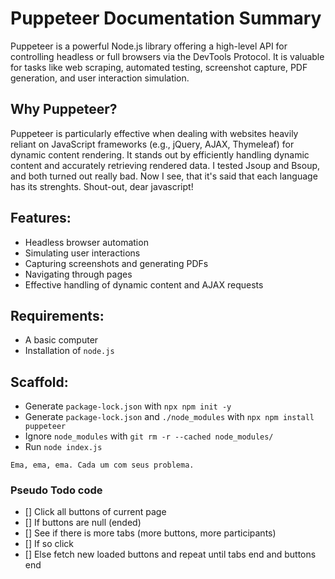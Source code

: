 # Puppeteer Documentation Summary

Puppeteer is a powerful Node.js library offering a high-level API for controlling headless or full browsers via the DevTools Protocol. It is valuable for tasks like web scraping, automated testing, screenshot capture, PDF generation, and user interaction simulation.

## Why Puppeteer?

Puppeteer is particularly effective when dealing with websites heavily reliant on JavaScript frameworks (e.g., jQuery, AJAX, Thymeleaf) for dynamic content rendering. It stands out by efficiently handling dynamic content and accurately retrieving rendered data. I tested Jsoup and Bsoup, and both turned out really bad.
Now I see, that it's said that each language has its strenghts. Shout-out, dear javascript! 

## Features:
- Headless browser automation
- Simulating user interactions
- Capturing screenshots and generating PDFs
- Navigating through pages
- Effective handling of dynamic content and AJAX requests

## Requirements:
- A basic computer
- Installation of `node.js`

## Scaffold:

- Generate `package-lock.json` with `npx npm init -y`
- Generate `package-lock.json` and `./node_modules` with `npx npm install puppeteer`
- Ignore `node_modules` with `git rm -r --cached node_modules/`
- Run `node index.js`

```plaintext
Ema, ema, ema. Cada um com seus problema.
```

### Pseudo Todo code 

- [] Click all buttons of current page
- [] If buttons are null (ended)
- [] See if there is more tabs (more buttons, more participants)
- [] If so click
- [] Else fetch new loaded buttons and repeat until tabs end and buttons end
